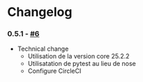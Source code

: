 # Changelog

### 0.5.1 - [#6](https://github.com/openfisca/openfisca-cote-d-ivoire/pull/6)

* Technical change
  - Utilisation de la version core 25.2.2
  - Utilisatation de pytest au lieu de nose
  - Configure CircleCI
